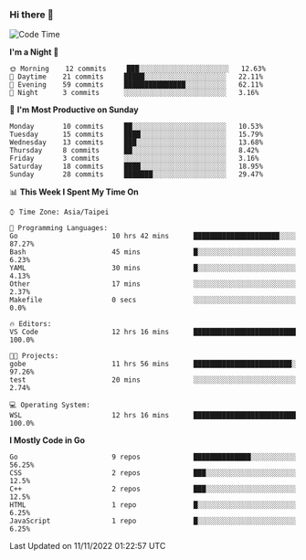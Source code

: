 ### Hi there 👋

<!--START_SECTION:waka-->
![Code Time](http://img.shields.io/badge/Code%20Time-579%20hrs%2022%20mins-blue)

**I'm a Night 🦉** 

```text
🌞 Morning    12 commits     ███░░░░░░░░░░░░░░░░░░░░░░   12.63% 
🌆 Daytime    21 commits     █████░░░░░░░░░░░░░░░░░░░░   22.11% 
🌃 Evening    59 commits     ███████████████░░░░░░░░░░   62.11% 
🌙 Night      3 commits      ░░░░░░░░░░░░░░░░░░░░░░░░░   3.16%

```
📅 **I'm Most Productive on Sunday** 

```text
Monday       10 commits     ██░░░░░░░░░░░░░░░░░░░░░░░   10.53% 
Tuesday      15 commits     ████░░░░░░░░░░░░░░░░░░░░░   15.79% 
Wednesday    13 commits     ███░░░░░░░░░░░░░░░░░░░░░░   13.68% 
Thursday     8 commits      ██░░░░░░░░░░░░░░░░░░░░░░░   8.42% 
Friday       3 commits      ░░░░░░░░░░░░░░░░░░░░░░░░░   3.16% 
Saturday     18 commits     ████░░░░░░░░░░░░░░░░░░░░░   18.95% 
Sunday       28 commits     ███████░░░░░░░░░░░░░░░░░░   29.47%

```


📊 **This Week I Spent My Time On** 

```text
⌚︎ Time Zone: Asia/Taipei

💬 Programming Languages: 
Go                       10 hrs 42 mins      █████████████████████░░░░   87.27% 
Bash                     45 mins             █░░░░░░░░░░░░░░░░░░░░░░░░   6.23% 
YAML                     30 mins             █░░░░░░░░░░░░░░░░░░░░░░░░   4.13% 
Other                    17 mins             ░░░░░░░░░░░░░░░░░░░░░░░░░   2.37% 
Makefile                 0 secs              ░░░░░░░░░░░░░░░░░░░░░░░░░   0.0%

🔥 Editors: 
VS Code                  12 hrs 16 mins      █████████████████████████   100.0%

🐱‍💻 Projects: 
gobe                     11 hrs 56 mins      ████████████████████████░   97.26% 
test                     20 mins             ░░░░░░░░░░░░░░░░░░░░░░░░░   2.74%

💻 Operating System: 
WSL                      12 hrs 16 mins      █████████████████████████   100.0%

```

**I Mostly Code in Go** 

```text
Go                       9 repos             ██████████████░░░░░░░░░░░   56.25% 
CSS                      2 repos             ███░░░░░░░░░░░░░░░░░░░░░░   12.5% 
C++                      2 repos             ███░░░░░░░░░░░░░░░░░░░░░░   12.5% 
HTML                     1 repo              █░░░░░░░░░░░░░░░░░░░░░░░░   6.25% 
JavaScript               1 repo              █░░░░░░░░░░░░░░░░░░░░░░░░   6.25%

```



 Last Updated on 11/11/2022 01:22:57 UTC
<!--END_SECTION:waka-->

<!--
**omegaatt36/omegaatt36** is a ✨ _special_ ✨ repository because its `README.md` (this file) appears on your GitHub profile.

Here are some ideas to get you started:

- 🔭 I’m currently working on ...
- 🌱 I’m currently learning ...
- 👯 I’m looking to collaborate on ...
- 🤔 I’m looking for help with ...
- 💬 Ask me about ...
- 📫 How to reach me: ...
- 😄 Pronouns: ...
- ⚡ Fun fact: ...
-->
